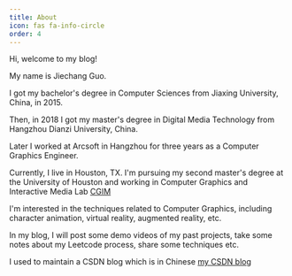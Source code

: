 ```yaml
---
title: About
icon: fas fa-info-circle
order: 4
---
```


Hi, welcome to my blog!

My name is Jiechang Guo. 

I got my bachelor's degree in Computer Sciences from Jiaxing University, China, in 2015.

Then, in 2018 I got my master's degree in Digital Media Technology from Hangzhou Dianzi University, China.

Later I worked at Arcsoft in Hangzhou for three years as a Computer Graphics Engineer.

Currently, I live in Houston, TX. I'm pursuing my second master's degree at the University of Houston and working in Computer Graphics and Interactive Media Lab [CGIM](http://graphics.cs.uh.edu)

I'm interested in the techniques related to Computer Graphics, including character animation, virtual reality, augmented reality, etc.

In my blog, I will post some demo videos of my past projects, take some notes about my Leetcode process, share some techniques etc.

I used to maintain a CSDN blog which is in Chinese [my CSDN blog](https://blog.csdn.net/u011310341)


